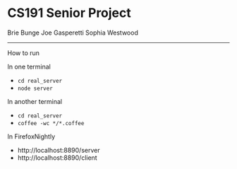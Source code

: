 # CS191 Senior Project

Brie Bunge
Joe Gasperetti
Sophia Westwood

---

How to run

In one terminal
- `cd real_server`
- `node server`

In another terminal
- `cd real_server`
- `coffee -wc */*.coffee`

In FirefoxNightly
- http://localhost:8890/server
- http://localhost:8890/client
